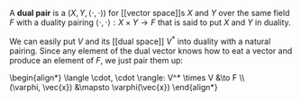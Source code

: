 A **dual pair** is a $(X, Y, \langle \cdot, \cdot \rangle)$ for [[vector space]]s $X$ and $Y$ over the same field $F$ with a duality pairing $\langle \cdot, \cdot \rangle: X \times Y \to F$ that is said to put $X$ and $Y$ in duality.

We can easily put $V$ and its [[dual space]] $V^*$ into duality with a natural pairing. Since any element of the dual vector knows how to eat a vector and produce an element of $F$, we just pair them up:

\begin{align\*}
\langle \cdot, \cdot \rangle: V^* \times V &\to F \\\\\
(\varphi, \vec{x}) &\mapsto \varphi(\vec{x})
\end{align\*}